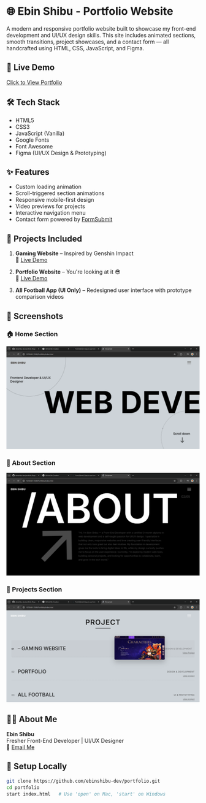 # 🌐 Ebin Shibu - Portfolio Website

A modern and responsive portfolio website built to showcase my front-end development and UI/UX design skills. This site includes animated sections, smooth transitions, project showcases, and a contact form — all handcrafted using HTML, CSS, JavaScript, and Figma.

## 🚀 Live Demo  
[Click to View Portfolio](https://ebinshibu-dev.github.io/portfolio)

## 🛠 Tech Stack
- HTML5  
- CSS3  
- JavaScript (Vanilla)  
- Google Fonts  
- Font Awesome  
- Figma (UI/UX Design & Prototyping)

## ✨ Features
- Custom loading animation  
- Scroll-triggered section animations  
- Responsive mobile-first design  
- Video previews for projects  
- Interactive navigation menu  
- Contact form powered by [FormSubmit](https://formsubmit.co)

## 📁 Projects Included
1. **Gaming Website** – Inspired by Genshin Impact  
   🔗 [Live Demo](https://ebinshibu-dev.github.io/genshin-impact-website)

2. **Portfolio Website** – You're looking at it 😎  
   🔗 [Live Demo](https://ebinshibu-dev.github.io/portfolio)

3.  **All Football App (UI Only)** – Redesigned user interface with prototype comparison videos

## 📸 Screenshots  
### 🏠 Home Section
![Home Preview](assets/portfolio-home.png)

### 👤 About Section
![About Preview](assets/portfolio-about.png)

### 🧩 Projects Section
![Projects Preview](assets/portfolo-projects.png)

## 🙋‍♂️ About Me  
**Ebin Shibu**  
Fresher Front-End Developer | UI/UX Designer  
📧 [Email Me](mailto:ebinshibu078@gmail.com)

## 📂 Setup Locally

```bash
git clone https://github.com/ebinshibu-dev/portfolio.git
cd portfolio
start index.html   # Use 'open' on Mac, 'start' on Windows

